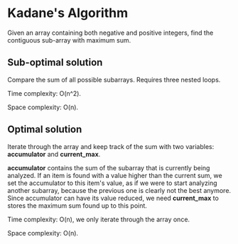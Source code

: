 # Kadane's Algorithm
Given an array containing both negative and positive integers, find the contiguous sub-array with maximum sum.

## Sub-optimal solution
Compare the sum of all possible subarrays. Requires three nested loops.

Time complexity: O(n^2).

Space complexity: O(n).

## Optimal solution
Iterate through the array and keep track of the sum with two variables: **accumulator** and **current_max**. 

**accumulator** contains the sum of the subarray that is currently being analyzed. If an item is found with a value higher than the current sum, we set the accumulator to this item's value, as if we were to start analyzing another subarray, because the previous one is clearly not the best anymore. Since accumulator can have its value reduced, we need **current_max** to stores the maximum sum found up to this point.

Time complexity: O(n), we only iterate through the array once.

Space complexity: O(n).
